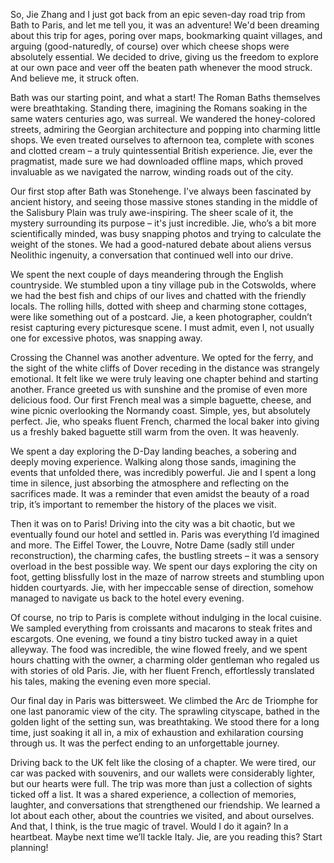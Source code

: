 So, Jie Zhang and I just got back from an epic seven-day road trip from Bath to Paris, and let me tell you, it was an adventure! We'd been dreaming about this trip for ages, poring over maps, bookmarking quaint villages, and arguing (good-naturedly, of course) over which cheese shops were absolutely essential.  We decided to drive, giving us the freedom to explore at our own pace and veer off the beaten path whenever the mood struck.  And believe me, it struck often.

Bath was our starting point, and what a start! The Roman Baths themselves were breathtaking.  Standing there, imagining the Romans soaking in the same waters centuries ago, was surreal.  We wandered the honey-colored streets, admiring the Georgian architecture and popping into charming little shops.  We even treated ourselves to afternoon tea, complete with scones and clotted cream – a truly quintessential British experience.  Jie, ever the pragmatist, made sure we had downloaded offline maps, which proved invaluable as we navigated the narrow, winding roads out of the city.

Our first stop after Bath was Stonehenge.  I've always been fascinated by ancient history, and seeing those massive stones standing in the middle of the Salisbury Plain was truly awe-inspiring.  The sheer scale of it, the mystery surrounding its purpose – it's just incredible.  Jie, who’s a bit more scientifically minded, was busy snapping photos and trying to calculate the weight of the stones.  We had a good-natured debate about aliens versus Neolithic ingenuity, a conversation that continued well into our drive.

We spent the next couple of days meandering through the English countryside. We stumbled upon a tiny village pub in the Cotswolds, where we had the best fish and chips of our lives and chatted with the friendly locals.  The rolling hills, dotted with sheep and charming stone cottages, were like something out of a postcard.  Jie, a keen photographer, couldn’t resist capturing every picturesque scene.  I must admit, even I, not usually one for excessive photos, was snapping away.

Crossing the Channel was another adventure. We opted for the ferry, and the sight of the white cliffs of Dover receding in the distance was strangely emotional. It felt like we were truly leaving one chapter behind and starting another.  France greeted us with sunshine and the promise of even more delicious food. Our first French meal was a simple baguette, cheese, and wine picnic overlooking the Normandy coast.  Simple, yes, but absolutely perfect.  Jie, who speaks fluent French, charmed the local baker into giving us a freshly baked baguette still warm from the oven.  It was heavenly.


We spent a day exploring the D-Day landing beaches, a sobering and deeply moving experience. Walking along those sands, imagining the events that unfolded there, was incredibly powerful.  Jie and I spent a long time in silence, just absorbing the atmosphere and reflecting on the sacrifices made.  It was a reminder that even amidst the beauty of a road trip, it’s important to remember the history of the places we visit.

Then it was on to Paris!  Driving into the city was a bit chaotic, but we eventually found our hotel and settled in.  Paris was everything I’d imagined and more. The Eiffel Tower, the Louvre, Notre Dame (sadly still under reconstruction), the charming cafes, the bustling streets – it was a sensory overload in the best possible way.  We spent our days exploring the city on foot, getting blissfully lost in the maze of narrow streets and stumbling upon hidden courtyards.  Jie, with her impeccable sense of direction, somehow managed to navigate us back to the hotel every evening.

Of course, no trip to Paris is complete without indulging in the local cuisine. We sampled everything from croissants and macarons to steak frites and escargots.  One evening, we found a tiny bistro tucked away in a quiet alleyway. The food was incredible, the wine flowed freely, and we spent hours chatting with the owner, a charming older gentleman who regaled us with stories of old Paris.  Jie, with her fluent French, effortlessly translated his tales, making the evening even more special.


Our final day in Paris was bittersweet.  We climbed the Arc de Triomphe for one last panoramic view of the city.  The sprawling cityscape, bathed in the golden light of the setting sun, was breathtaking.  We stood there for a long time, just soaking it all in, a mix of exhaustion and exhilaration coursing through us.  It was the perfect ending to an unforgettable journey.

Driving back to the UK felt like the closing of a chapter.  We were tired, our car was packed with souvenirs, and our wallets were considerably lighter, but our hearts were full.  The trip was more than just a collection of sights ticked off a list. It was a shared experience, a collection of memories, laughter, and conversations that strengthened our friendship.  We learned a lot about each other, about the countries we visited, and about ourselves. And that, I think, is the true magic of travel.  Would I do it again? In a heartbeat.  Maybe next time we’ll tackle Italy.  Jie, are you reading this?  Start planning!